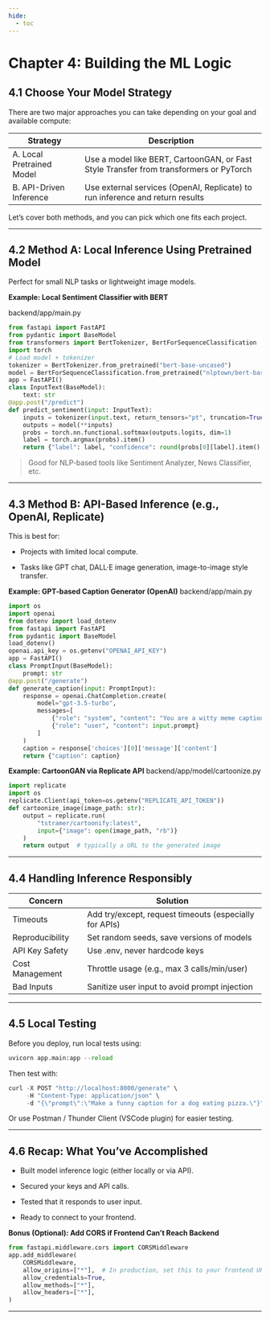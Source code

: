 ```yaml
---
hide:
  - toc
---
```


# Chapter 4: Building the ML Logic

## 4.1 Choose Your Model Strategy

There are two major approaches you can take depending on your goal and available compute:

|Strategy	                |Description                                                                                |
|---------------------------|-------------------------------------------------------------------------------------------|
|A. Local Pretrained Model	|Use a model like BERT, CartoonGAN, or Fast Style Transfer from transformers or PyTorch     |
|B. API-Driven Inference	|Use external services (OpenAI, Replicate) to run inference and return results              |

Let’s cover both methods, and you can pick which one fits each project.

---

## 4.2 Method A: Local Inference Using Pretrained Model

Perfect for small NLP tasks or lightweight image models.

**Example: Local Sentiment Classifier with BERT**

backend/app/main.py

```python
from fastapi import FastAPI
from pydantic import BaseModel
from transformers import BertTokenizer, BertForSequenceClassification
import torch
# Load model + tokenizer
tokenizer = BertTokenizer.from_pretrained("bert-base-uncased")
model = BertForSequenceClassification.from_pretrained("nlptown/bert-base-multilingual-uncased-sentiment")
app = FastAPI()
class InputText(BaseModel):
    text: str
@app.post("/predict")
def predict_sentiment(input: InputText):
    inputs = tokenizer(input.text, return_tensors="pt", truncation=True, padding=True)
    outputs = model(**inputs)
    probs = torch.nn.functional.softmax(outputs.logits, dim=1)
    label = torch.argmax(probs).item()
    return {"label": label, "confidence": round(probs[0][label].item(), 4)}
```

> Good for NLP-based tools like Sentiment Analyzer, News Classifier, etc.

---

## 4.3 Method B: API-Based Inference (e.g., OpenAI, Replicate)

This is best for:

- Projects with limited local compute.

- Tasks like GPT chat, DALL·E image generation, image-to-image style transfer.

**Example: GPT-based Caption Generator (OpenAI)**
backend/app/main.py
```python
import os
import openai
from dotenv import load_dotenv
from fastapi import FastAPI
from pydantic import BaseModel
load_dotenv()
openai.api_key = os.getenv("OPENAI_API_KEY")
app = FastAPI()
class PromptInput(BaseModel):
    prompt: str
@app.post("/generate")
def generate_caption(input: PromptInput):
    response = openai.ChatCompletion.create(
        model="gpt-3.5-turbo",
        messages=[
            {"role": "system", "content": "You are a witty meme caption generator."},
            {"role": "user", "content": input.prompt}
        ]
    )
    caption = response['choices'][0]['message']['content']
    return {"caption": caption}
```

**Example: CartoonGAN via Replicate API**
backend/app/model/cartoonize.py

```python
import replicate
import os
replicate.Client(api_token=os.getenv("REPLICATE_API_TOKEN"))
def cartoonize_image(image_path: str):
    output = replicate.run(
        "tstramer/cartoonify:latest",
        input={"image": open(image_path, "rb")}
    )
    return output  # typically a URL to the generated image
```

---

## 4.4 Handling Inference Responsibly

|Concern	             |Solution                                                  |
|------------------------|----------------------------------------------------------|
|Timeouts	        |Add try/except, request timeouts (especially for APIs)     |
|Reproducibility	    |Set random seeds, save versions of models                  |
|API Key Safety	    |Use .env, never hardcode keys                              |
|Cost Management	    |Throttle usage (e.g., max 3 calls/min/user)                |
|Bad Inputs	        |Sanitize user input to avoid prompt injection              |

---

## 4.5 Local Testing

Before you deploy, run local tests using:

```python
uvicorn app.main:app --reload
```

Then test with:

```python
curl -X POST "http://localhost:8000/generate" \
     -H "Content-Type: application/json" \
     -d "{\"prompt\":\"Make a funny caption for a dog eating pizza.\"}"
```

Or use Postman / Thunder Client (VSCode plugin) for easier testing.

---

## 4.6 Recap: What You’ve Accomplished

- Built model inference logic (either locally or via API).

- Secured your keys and API calls.

- Tested that it responds to user input.

- Ready to connect to your frontend.

**Bonus (Optional): Add CORS if Frontend Can’t Reach Backend**
```python
from fastapi.middleware.cors import CORSMiddleware
app.add_middleware(
    CORSMiddleware,
    allow_origins=["*"],  # In production, set this to your frontend URL
    allow_credentials=True,
    allow_methods=["*"],
    allow_headers=["*"],
)
```

---

